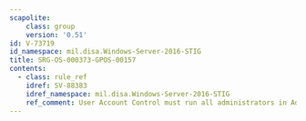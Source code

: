 ```yaml
---
scapolite:
    class: group
    version: '0.51'
id: V-73719
id_namespace: mil.disa.Windows-Server-2016-STIG
title: SRG-OS-000373-GPOS-00157
contents:
  - class: rule_ref
    idref: SV-88383
    idref_namespace: mil.disa.Windows-Server-2016-STIG
    ref_comment: User Account Control must run all administrators in Admin A ...
---
```



